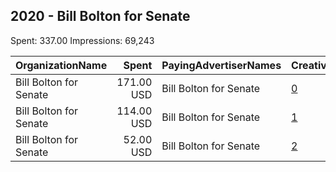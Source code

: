## 2020 - Bill Bolton for Senate 
Spent: 337.00
Impressions: 69,243

|OrganizationName|Spent|PayingAdvertiserNames|CreativeUrls|Impressions|Genders|AgeBrackets|CountryCodes|BillingAddresses|CandidateBallotInformation|
|:---|---:|:---|:---|---:|:---|:---|:---|:---|:---|
|Bill Bolton for Senate|171.00 USD|Bill Bolton for Senate|[0](https://www.snap.com/political-ads/asset/93aa6767032c6a3f0ac05e06b07901dcb401ece88e8cdc1bd2333e55624f7d21?mediaType=png)|36,330||18-30|united states|"167 Reservoir Rd,Plymouth,03264,US"|Bill Bolton for Senate|
|Bill Bolton for Senate|114.00 USD|Bill Bolton for Senate|[1](https://www.snap.com/political-ads/asset/ca2ab601a1280d60410781f82b58f4621780033ce6c8d54040cda00948c0e8e2?mediaType=png)|21,888||18-30|united states|"167 Reservoir Rd,Plymouth,03264,US"|Bill Bolton for Senate|
|Bill Bolton for Senate|52.00 USD|Bill Bolton for Senate|[2](https://www.snap.com/political-ads/asset/d7eca7cd3415f3881ac3e09fcbf9220fcf518b523f50d347dfeea7fc5e906634?mediaType=jpeg)|11,025||18-30|united states|"167 Reservoir Rd,Plymouth,03264,US"|Bill Bolton for Senate|
